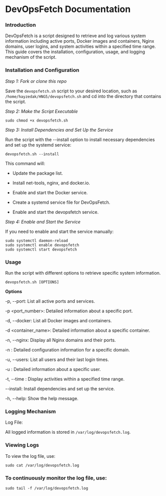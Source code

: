 # DevOpsFetch Documentation

### Introduction
DevOpsFetch is a script designed to retrieve and log various system information including active ports, Docker images and containers, Nginx domains, user logins, and system activities within a specified time range. This guide covers the installation, configuration, usage, and logging mechanism of the script.

### Installation and Configuration

*Step 1: Fork or clone this repo*

Save the `devopsfetch.sh` script to your desired location, such as `/home/hayzedak/HNG5/devopsfetch.sh` and cd into the directory that contains the script.

*Step 2: Make the Script Executable*

```
sudo chmod +x devopsfetch.sh
```

*Step 3: Install Dependencies and Set Up the Service*

Run the script with the --install option to install necessary dependencies and set up the systemd service:

```
devopsfetch.sh --install
```


This command will:

- Update the package list.

- Install net-tools, nginx, and docker.io.

- Enable and start the Docker service.

- Create a systemd service file for DevOpsFetch.

- Enable and start the devopsfetch service.

*Step 4: Enable and Start the Service*

If you need to enable and start the service manually:

```
sudo systemctl daemon-reload
sudo systemctl enable devopsfetch
sudo systemctl start devopsfetch
```

### Usage

Run the script with different options to retrieve specific system information.

`devopsfetch.sh [OPTIONS]`

**Options**

-p, --port: List all active ports and services.

-p <port_number>: Detailed information about a specific port.

-d, --docker: List all Docker images and containers.

-d <container_name>: Detailed information about a specific container.

-n, --nginx: Display all Nginx domains and their ports.

-n <domain>: Detailed configuration information for a specific domain.

-u, --users: List all users and their last login times.

-u <username>: Detailed information about a specific user.

-t, --time <start> <end>: Display activities within a specified time range.

--install: Install dependencies and set up the service.

-h, --help: Show the help message.


### Logging Mechanism

Log File:

All logged information is stored in `/var/log/devopsfetch.log`.

### Viewing Logs

To view the log file, use:

```
sudo cat /var/log/devopsfetch.log
```


### To continuously monitor the log file, use:

```
sudo tail -f /var/log/devopsfetch.log
```



